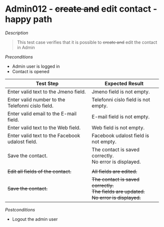 # Admin012 - ~~create and~~ edit contact - happy path

*Description*
>This test case verifies that it is possible to ~~create and~~ edit the contact in Admin


*Preconditions*
* Admin user is logged in
* Contact is opened

|Test Step|Expected Result|
|---------|---------------|
|Enter valid text to the Jmeno field.|Jmeno field is not empty.|
|Enter valid number to the Telefonni cislo field.|Telefonni cislo field is not empty.|
|Enter valid email to the E-mail field.|E-mail field is not empty.|
|Enter valid text to the Web field.|Web field is not empty.|
|Enter valid text to the Facebook udalost field.|Facebook udalost field is not empty.|
|Save the contact.|The contact is saved correctly.<br>No error is displayed.|
|||
|~~Edit all fields of the contact.~~|~~All fields are edited.~~|
|~~Save the contact.~~|~~The contact is saved correctly.~~<br>~~The fields are updated.~~<br>~~No error is displayed.~~|

*Postconditions*
* Logout the admin user
